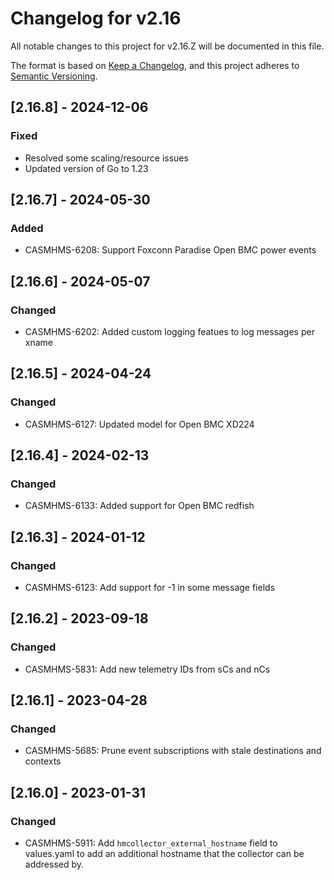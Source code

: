 # Changelog for v2.16

All notable changes to this project for v2.16.Z will be documented in this file.

The format is based on [Keep a Changelog](https://keepachangelog.com/en/1.0.0/),
and this project adheres to [Semantic Versioning](https://semver.org/spec/v2.0.0.html).

## [2.16.8] - 2024-12-06

### Fixed

- Resolved some scaling/resource issues
- Updated version of Go to 1.23

## [2.16.7] - 2024-05-30

### Added

- CASMHMS-6208: Support Foxconn Paradise Open BMC power events

## [2.16.6] - 2024-05-07

### Changed

- CASMHMS-6202: Added custom logging featues to log messages per xname

## [2.16.5] - 2024-04-24

### Changed

- CASMHMS-6127: Updated model for Open BMC XD224

## [2.16.4] - 2024-02-13

### Changed

- CASMHMS-6133: Added support for Open BMC redfish

## [2.16.3] - 2024-01-12

### Changed

- CASMHMS-6123: Add support for -1 in some message fields

## [2.16.2] - 2023-09-18

### Changed

- CASMHMS-5831: Add new telemetry IDs from sCs and nCs

## [2.16.1] - 2023-04-28

### Changed

- CASMHMS-5685: Prune event subscriptions with stale destinations and contexts

## [2.16.0] - 2023-01-31

### Changed

- CASMHMS-5911: Add `hmcollector_external_hostname` field to values.yaml to add an additional hostname that the collector can be addressed by.
